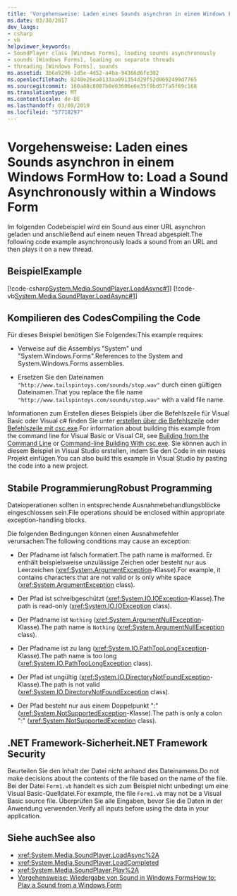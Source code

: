```yaml
---
title: 'Vorgehensweise: Laden eines Sounds asynchron in einem Windows Form'
ms.date: 03/30/2017
dev_langs:
- csharp
- vb
helpviewer_keywords:
- SoundPlayer class [Windows Forms], loading sounds asynchronously
- sounds [Windows Forms], loading on separate threads
- threading [Windows Forms], sounds
ms.assetid: 3b6a9296-1d5e-4d52-a4ba-94366d6fe302
ms.openlocfilehash: 8240e26ea0133aa091354d29f52d0692499d7765
ms.sourcegitcommit: 160a88c8087b0e63606e6e35f9bd57fa5f69c168
ms.translationtype: MT
ms.contentlocale: de-DE
ms.lasthandoff: 03/09/2019
ms.locfileid: "57718297"
---
```

# <a name="how-to-load-a-sound-asynchronously-within-a-windows-form"></a><span data-ttu-id="4a74c-102">Vorgehensweise: Laden eines Sounds asynchron in einem Windows Form</span><span class="sxs-lookup"><span data-stu-id="4a74c-102">How to: Load a Sound Asynchronously within a Windows Form</span></span>
<span data-ttu-id="4a74c-103">Im folgenden Codebeispiel wird ein Sound aus einer URL asynchron geladen und anschließend auf einem neuen Thread abgespielt.</span><span class="sxs-lookup"><span data-stu-id="4a74c-103">The following code example asynchronously loads a sound from an URL and then plays it on a new thread.</span></span>  
  
## <a name="example"></a><span data-ttu-id="4a74c-104">Beispiel</span><span class="sxs-lookup"><span data-stu-id="4a74c-104">Example</span></span>  
 [!code-csharp[System.Media.SoundPlayer.LoadAsync#1](~/samples/snippets/csharp/VS_Snippets_Winforms/System.Media.SoundPlayer.LoadAsync/CS/Form1.cs#1)]
 [!code-vb[System.Media.SoundPlayer.LoadAsync#1](~/samples/snippets/visualbasic/VS_Snippets_Winforms/System.Media.SoundPlayer.LoadAsync/VB/Form1.vb#1)]  
  
## <a name="compiling-the-code"></a><span data-ttu-id="4a74c-105">Kompilieren des Codes</span><span class="sxs-lookup"><span data-stu-id="4a74c-105">Compiling the Code</span></span>  
 <span data-ttu-id="4a74c-106">Für dieses Beispiel benötigen Sie Folgendes:</span><span class="sxs-lookup"><span data-stu-id="4a74c-106">This example requires:</span></span>  
  
-   <span data-ttu-id="4a74c-107">Verweise auf die Assemblys "System" und "System.Windows.Forms".</span><span class="sxs-lookup"><span data-stu-id="4a74c-107">References to the System and System.Windows.Forms assemblies.</span></span>  
  
-   <span data-ttu-id="4a74c-108">Ersetzen Sie den Dateinamen `"http://www.tailspintoys.com/sounds/stop.wav"` durch einen gültigen Dateinamen.</span><span class="sxs-lookup"><span data-stu-id="4a74c-108">That you replace the file name `"http://www.tailspintoys.com/sounds/stop.wav"` with a valid file name.</span></span>  
  
 <span data-ttu-id="4a74c-109">Informationen zum Erstellen dieses Beispiels über die Befehlszeile für Visual Basic oder Visual c# finden Sie unter [erstellen über die Befehlszeile](../../../visual-basic/reference/command-line-compiler/building-from-the-command-line.md) oder [Befehlszeile mit csc.exe](../../../csharp/language-reference/compiler-options/command-line-building-with-csc-exe.md).</span><span class="sxs-lookup"><span data-stu-id="4a74c-109">For information about building this example from the command line for Visual Basic or Visual C#, see [Building from the Command Line](../../../visual-basic/reference/command-line-compiler/building-from-the-command-line.md) or [Command-line Building With csc.exe](../../../csharp/language-reference/compiler-options/command-line-building-with-csc-exe.md).</span></span> <span data-ttu-id="4a74c-110">Sie können auch in diesem Beispiel in Visual Studio erstellen, indem Sie den Code in ein neues Projekt einfügen.</span><span class="sxs-lookup"><span data-stu-id="4a74c-110">You can also build this example in Visual Studio by pasting the code into a new project.</span></span>  
  
## <a name="robust-programming"></a><span data-ttu-id="4a74c-111">Stabile Programmierung</span><span class="sxs-lookup"><span data-stu-id="4a74c-111">Robust Programming</span></span>  
 <span data-ttu-id="4a74c-112">Dateioperationen sollten in entsprechende Ausnahmebehandlungsblöcke eingeschlossen sein.</span><span class="sxs-lookup"><span data-stu-id="4a74c-112">File operations should be enclosed within appropriate exception-handling blocks.</span></span>  
  
 <span data-ttu-id="4a74c-113">Die folgenden Bedingungen können einen Ausnahmefehler verursachen:</span><span class="sxs-lookup"><span data-stu-id="4a74c-113">The following conditions may cause an exception:</span></span>  
  
-   <span data-ttu-id="4a74c-114">Der Pfadname ist falsch formatiert.</span><span class="sxs-lookup"><span data-stu-id="4a74c-114">The path name is malformed.</span></span> <span data-ttu-id="4a74c-115">Er enthält beispielsweise unzulässige Zeichen oder besteht nur aus Leerzeichen (<xref:System.ArgumentException>-Klasse).</span><span class="sxs-lookup"><span data-stu-id="4a74c-115">For example, it contains characters that are not valid or is only white space (<xref:System.ArgumentException> class).</span></span>  
  
-   <span data-ttu-id="4a74c-116">Der Pfad ist schreibgeschützt (<xref:System.IO.IOException>-Klasse).</span><span class="sxs-lookup"><span data-stu-id="4a74c-116">The path is read-only (<xref:System.IO.IOException> class).</span></span>  
  
-   <span data-ttu-id="4a74c-117">Der Pfadname ist `Nothing` (<xref:System.ArgumentNullException>-Klasse).</span><span class="sxs-lookup"><span data-stu-id="4a74c-117">The path name is `Nothing` (<xref:System.ArgumentNullException> class).</span></span>  
  
-   <span data-ttu-id="4a74c-118">Der Pfadname ist zu lang (<xref:System.IO.PathTooLongException>-Klasse).</span><span class="sxs-lookup"><span data-stu-id="4a74c-118">The path name is too long (<xref:System.IO.PathTooLongException> class).</span></span>  
  
-   <span data-ttu-id="4a74c-119">Der Pfad ist ungültig (<xref:System.IO.DirectoryNotFoundException>-Klasse).</span><span class="sxs-lookup"><span data-stu-id="4a74c-119">The path is not valid (<xref:System.IO.DirectoryNotFoundException> class).</span></span>  
  
-   <span data-ttu-id="4a74c-120">Der Pfad besteht nur aus einem Doppelpunkt ":" (<xref:System.NotSupportedException>-Klasse).</span><span class="sxs-lookup"><span data-stu-id="4a74c-120">The path is only a colon ":" (<xref:System.NotSupportedException> class).</span></span>  
  
## <a name="net-framework-security"></a><span data-ttu-id="4a74c-121">.NET Framework-Sicherheit</span><span class="sxs-lookup"><span data-stu-id="4a74c-121">.NET Framework Security</span></span>  
 <span data-ttu-id="4a74c-122">Beurteilen Sie den Inhalt der Datei nicht anhand des Dateinamens.</span><span class="sxs-lookup"><span data-stu-id="4a74c-122">Do not make decisions about the contents of the file based on the name of the file.</span></span> <span data-ttu-id="4a74c-123">Bei der Datei `Form1.vb` handelt es sich zum Beispiel nicht unbedingt um eine Visual Basic-Quelldatei.</span><span class="sxs-lookup"><span data-stu-id="4a74c-123">For example, the file `Form1.vb` may not be a Visual Basic source file.</span></span> <span data-ttu-id="4a74c-124">Überprüfen Sie alle Eingaben, bevor Sie die Daten in der Anwendung verwenden.</span><span class="sxs-lookup"><span data-stu-id="4a74c-124">Verify all inputs before using the data in your application.</span></span>  
  
## <a name="see-also"></a><span data-ttu-id="4a74c-125">Siehe auch</span><span class="sxs-lookup"><span data-stu-id="4a74c-125">See also</span></span>
- <xref:System.Media.SoundPlayer.LoadAsync%2A>
- <xref:System.Media.SoundPlayer.LoadCompleted>
- <xref:System.Media.SoundPlayer.Play%2A>
- [<span data-ttu-id="4a74c-126">Vorgehensweise: Wiedergabe von Sound in Windows Forms</span><span class="sxs-lookup"><span data-stu-id="4a74c-126">How to: Play a Sound from a Windows Form</span></span>](how-to-play-a-sound-from-a-windows-form.md)

